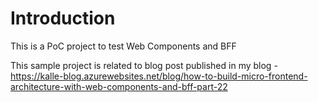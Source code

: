# Introduction 
This is a PoC project to test Web Components and BFF

This sample project is related to blog post published in my blog - https://kalle-blog.azurewebsites.net/blog/how-to-build-micro-frontend-architecture-with-web-components-and-bff-part-22
